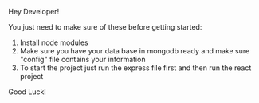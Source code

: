 Hey Developer!

You just need to make sure of these before getting started:
1) Install node modules
2) Make sure you have your data base in mongodb ready and make sure "config" file contains your information
3) To start the project just run the express file first and then run the react project

Good Luck!
